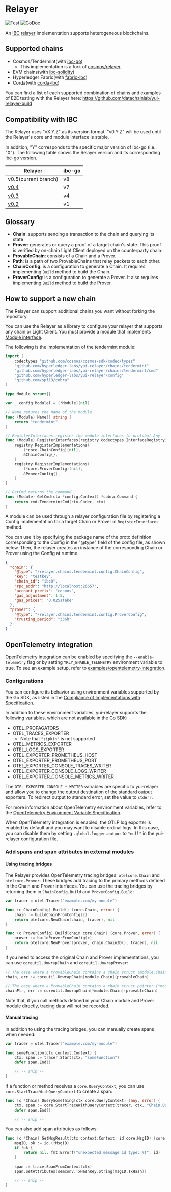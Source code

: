 # Relayer

![Test](https://github.com/hyperledger-labs/yui-relayer/workflows/Test/badge.svg)
[![GoDoc](https://godoc.org/github.com/hyperledger-labs/yui-relayer?status.svg)](https://pkg.go.dev/github.com/hyperledger-labs/yui-relayer?tab=doc)

An [IBC](https://github.com/cosmos/ibc) [relayer](https://github.com/cosmos/ibc/tree/main/spec/relayer/ics-018-relayer-algorithms) implementation supports heterogeneous blockchains.

## Supported chains

- Cosmos/Tendermint(with [ibc-go](https://github.com/cosmos/ibc-go))
  - This implementation is a fork of [cosmos/relayer](https://github.com/cosmos/relayer)
- EVM chains(with [ibc-solidity](https://github.com/hyperledger-labs/yui-ibc-solidity))
- Hyperledger Fabric(with [fabric-ibc](https://github.com/hyperledger-labs/yui-fabric-ibc))
- Corda(with [corda-ibc](https://github.com/hyperledger-labs/yui-corda-ibc))

You can find a list of each supported combination of chains and examples of E2E testing with the Relayer here: https://github.com/datachainlab/yui-relayer-build

## Compatibility with IBC

The Relayer uses "vX.Y.Z" as its version format. "v0.Y.Z" will be used until the Relayer's core and module interface is stable.

In addition, "Y" corresponds to the specific major version of ibc-go (i.e., "X"). The following table shows the Relayer version and its corresponding ibc-go version.

| Relayer                                                                     | ibc-go |
|-----------------------------------------------------------------------------|--------|
| v0.5(current branch)                                                        | v8     |
| [v0.4](https://github.com/hyperledger-labs/yui-relayer/releases/tag/v0.4.0) | v7     |
| [v0.3](https://github.com/hyperledger-labs/yui-relayer/releases/tag/v0.3.0) | v4     |
| [v0.2](https://github.com/hyperledger-labs/yui-relayer/releases/tag/v0.2.0) | v1     |

## Glossary

- **Chain**: supports sending a transaction to the chain and querying its state
- **Prover**: generates or query a proof of a target chain's state. This proof is verified by on-chain Light Client deployed on the counterparty chain.
- **ProvableChain**: consists of a Chain and a Prover.
- **Path**: is a path of two ProvableChains that relay packets to each other.
- **ChainConfig**: is a configuration to generate a Chain. It requires implementing `Build` method to build the Chain.
- **ProverConfig**: is a configuration to generate a Prover. It also requires implementing `Build` method to build the Prover.

## How to support a new chain

The Relayer can support additional chains you want without forking the repository.

You can use the Relayer as a library to configure your relayer that supports any chain or Light Client. You must provide a module that implements [Module interface](./config/module.go). 

The following is the implementation of the tendermint module:

```go
import (
	codectypes "github.com/cosmos/cosmos-sdk/codec/types"
	"github.com/hyperledger-labs/yui-relayer/chains/tendermint"
	"github.com/hyperledger-labs/yui-relayer/chains/tendermint/cmd"
	"github.com/hyperledger-labs/yui-relayer/config"
	"github.com/spf13/cobra"
)

type Module struct{}

var _ config.ModuleI = (*Module)(nil)

// Name returns the name of the module
func (Module) Name() string {
	return "tendermint"
}

// RegisterInterfaces register the module interfaces to protobuf Any.
func (Module) RegisterInterfaces(registry codectypes.InterfaceRegistry) {
	registry.RegisterImplementations(
		(*core.ChainConfig)(nil),
		&ChainConfig{},
	)
	registry.RegisterImplementations(
		(*core.ProverConfig)(nil),
		&ProverConfig{},
	)
}

// GetCmd returns the command
func (Module) GetCmd(ctx *config.Context) *cobra.Command {
	return cmd.TendermintCmd(ctx.Codec, ctx)
}

```

A module can be used through a relayer configuration file by registering a Config implementation for a target Chain or Prover in `RegisterInterfaces` method.

You can use it by specifying the package name of the proto definition corresponding to the Config in the "@type" field of the config file, as shown below. Then, the relayer creates an instance of the corresponding Chain or Prover using the Config at runtime.

```json
{
  "chain": {
    "@type": "/relayer.chains.tendermint.config.ChainConfig",
    "key": "testkey",
    "chain_id": "ibc0",
    "rpc_addr": "http://localhost:26657",
    "account_prefix": "cosmos",
    "gas_adjustment": 1.5,
    "gas_prices": "0.025stake"
  },
  "prover": {
    "@type": "/relayer.chains.tendermint.config.ProverConfig",
    "trusting_period": "336h"
  }
}
```

## OpenTelemetry integration

OpenTelemetry integration can be enabled by specifying the `--enable-telemetry` flag or by setting `YRLY_ENABLE_TELEMETRY` environment variable to true.
To see an example setup, refer to [examples/opentelemetry-integration](examples/opentelemetry-integration).

### Configurations

You can configure its behavior using environment variables supported by the Go SDK, as listed in the [Compliance of Implementations with Specification](https://github.com/open-telemetry/opentelemetry-specification/blob/main/spec-compliance-matrix.md#environment-variables).

In addition to these environment variables, yui-relayer supports the following variables, which are not available in the Go SDK:

* OTEL_PROPAGATORS
* OTEL_TRACES_EXPORTER
    - Note that `"zipkin"` is not supported
* OTEL_METRICS_EXPORTER
* OTEL_LOGS_EXPORTER
* OTEL_EXPORTER_PROMETHEUS_HOST
* OTEL_EXPORTER_PROMETHEUS_PORT
* OTEL_EXPORTER_CONSOLE_TRACES_WRITER
* OTEL_EXPORTER_CONSOLE_LOGS_WRITER
* OTEL_EXPORTER_CONSOLE_METRICS_WRITER

The `OTEL_EXPORTER_CONSOLE_*_WRITER` variables are specific to yui-relayer and allow you to change the output destination of the standard output exporters. To redirect output to standard error, set the value to `stderr`.

For more information about OpenTelemetry environment variables, refer to the [OpenTelemetry Environment Variable Specification](https://opentelemetry.io/docs/specs/otel/configuration/sdk-environment-variables).


When OpenTelemetry integration is enabled, the OTLP log exporter is enabled by default and you may want to disable ordinal logs.
In this case, you can disable them by setting `.global.logger.output` to `"null"` in the yui-relayer configuration file.

### Add spans and span attributes in external modules

#### Using tracing bridges

The Relayer provides OpenTelemetry tracing bridges: `otelcore.Chain` and `otelcore.Prover`.
These bridges add tracing to the primary methods defined in the Chain and Prover interfaces.
You can use the tracing bridges by returning them in `ChainConfig.Build` and `ProverConfig.Build`:

```go
var tracer = otel.Tracer("example.com/my-module")

func (c ChainConfig) Build() (core.Chain, error) {
	chain := buildChainFromConfig(c)
	return otelcore.NewChain(chain, tracer), nil
}

func (c ProverConfig) Build(chain core.Chain) (core.Prover, error) {
	prover := buildProverFromConfig(c)
	return otelcore.NewProver(prover, chain.ChainID(), tracer), nil
}
```

If you need to access the original Chain and Prover implementations, you can use `coreutil.UnwrapChain` and `coreutil.UnwrapProver`:

```go
// The case where a ProvableChain contains a chain struct (module.Chain)
chain, err := coreutil.UnwrapChain[module.Chain](provableChain)

// The case where a ProvableChain contains a chain struct pointer (*module.Chain)
chainPtr, err := coreutil.UnwrapChain[*module.Chain](provableChain)
```

Note that, if you call methods defined in your Chain module and Prover module directly, tracing data will not be recorded.

#### Manual tracing

In addition to using the tracing bridges, you can manually create spans when needed:

```go
var tracer = otel.Tracer("example.com/my-module")

func someFunction(ctx context.Context) {
	ctx, span := tracer.Start(ctx, "someFunction")
	defer span.End()

	// -- snip --
}
```

If a function or method receives a `core.QueryContext`, you can use `core.StartTraceWithQueryContext` to create a span:

```go
func (c *Chain) QuerySomething(ctx core.QueryContext) (any, error) {
	ctx, span := core.StartTraceWithQueryContext(tracer, ctx, "Chain.QuerySomething", core.WithChainAttributes(c.ChainID()))
	defer span.End()

	// -- snip --
```

You can also add span attributes as follows:

```go
func (c *Chain) GetMsgResult(ctx context.Context, id core.MsgID) (core.MsgResult, error) {
	msgID, ok := id.(*MsgID)
	if !ok {
		return nil, fmt.Errorf("unexpected message id type: %T", id)
	}

	span := trace.SpanFromContext(ctx)
	span.SetAttributes(semconv.TxHashKey.String(msgID.TxHash))

	// -- snip --
}
```
